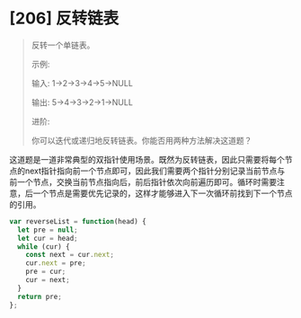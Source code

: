 # [206] 反转链表

> 反转一个单链表。
>
> 示例:
>
> 输入: 1->2->3->4->5->NULL
>
> 输出: 5->4->3->2->1->NULL
>
> 进阶:
>
> 你可以迭代或递归地反转链表。你能否用两种方法解决这道题？

这道题是一道非常典型的双指针使用场景。既然为反转链表，因此只需要将每个节点的next指针指向前一个节点即可，因此我们需要两个指针分别记录当前节点与前一个节点，交换当前节点指向后，前后指针依次向前遍历即可。循环时需要注意，后一个节点是需要优先记录的，这样才能够进入下一次循环前找到下一个节点的引用。

```js
var reverseList = function(head) {
  let pre = null;
  let cur = head;
  while (cur) {
    const next = cur.next;
    cur.next = pre;
    pre = cur;
    cur = next;
  }
  return pre;
};
```
